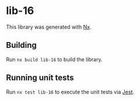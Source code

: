 # lib-16

This library was generated with [Nx](https://nx.dev).

## Building

Run `nx build lib-16` to build the library.

## Running unit tests

Run `nx test lib-16` to execute the unit tests via [Jest](https://jestjs.io).
